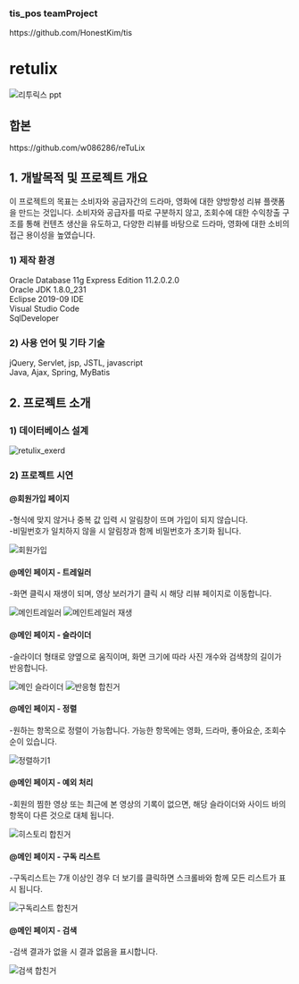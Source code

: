 <h3> tis_pos teamProject </h3> https://github.com/HonestKim/tis

# retulix

![리투릭스 ppt](https://user-images.githubusercontent.com/58322576/77391195-7798f600-6ddb-11ea-99e9-2d56f11ad538.PNG)

<h2>합본</h2>
https://github.com/w086286/reTuLix

<h2>1. 개발목적 및 프로젝트 개요</h2>

이 프로젝트의 목표는 소비자와 공급자간의 드라마, 영화에 대한 양방향성 리뷰 플랫폼을 만드는 것입니다. 
소비자와 공급자를 따로 구분하지 않고, 조회수에 대한 수익창출 구조를 통해 컨텐츠 생산을 유도하고, 다양한 리뷰를 바탕으로 드라마,
 영화에 대한 소비의 접근 용이성을 높였습니다.
 
<h3>1) 제작 환경</h3>
Oracle Database 11g Express Edition  11.2.0.2.0<br>
Oracle JDK 1.8.0_231<br>
Eclipse 2019-09 IDE<br>
Visual Studio Code<br>
SqlDeveloper<br>

 <h3>2) 사용 언어 및 기타 기술</h3>
jQuery, Servlet, jsp, JSTL, javascript<br>
Java, Ajax, Spring, MyBatis

<h2>2. 프로젝트 소개</h2>

<h3> 1) 데이터베이스 설계</h3>
 
![retulix_exerd](https://user-images.githubusercontent.com/58322576/77390001-0277f180-6dd8-11ea-89de-396bea54232a.PNG)

<h3> 2) 프로젝트 시연
 
 <h4> @회원가입 페이지</h4> 
  -형식에 맞지 않거나 중복 값 입력 시 알림창이 뜨며 가입이 되지 않습니다.<br>
  -비밀번호가 일치하지 않을 시 알림창과 함께 비밀번호가 초기화 됩니다.
 
![회원가입](https://user-images.githubusercontent.com/58322576/77389278-191d4900-6dd6-11ea-8872-56e2aa8d2c7d.PNG)
 
 <h4> @메인 페이지 - 트레일러</h4> 
  -화면 클릭시 재생이 되며, 영상 보러가기 클릭 시 해당 리뷰 페이지로 이동합니다.
 
![메인트레일러](https://user-images.githubusercontent.com/58322576/77389289-2803fb80-6dd6-11ea-8315-0d4259a0352b.PNG)
![메인트레일러 재생](https://user-images.githubusercontent.com/58322576/77389314-3520ea80-6dd6-11ea-8613-3f30cc17c2ac.PNG)
 
 <h4> @메인 페이지 - 슬라이더</h4> 
  -슬라이더 형태로 양옆으로 움직이며, 화면 크기에 따라 사진 개수와 검색창의 길이가 반응합니다.
 
![메인 슬라이더 ](https://user-images.githubusercontent.com/58322576/77453776-09841b80-6e3b-11ea-96ff-79392e17ba40.PNG)
![반응형 합친거](https://user-images.githubusercontent.com/58322576/77453822-186ace00-6e3b-11ea-8309-b1e9b392c233.png)

 <h4> @메인 페이지 - 정렬</h4> 
  -원하는 항목으로 정렬이 가능합니다. 가능한 항목에는 영화, 드라마, 좋아요순, 조회수순이 있습니다.
 
![정렬하기1](https://user-images.githubusercontent.com/58322576/77453884-2fa9bb80-6e3b-11ea-97db-8d9396404fd1.PNG)
 
  <h4> @메인 페이지 - 예외 처리</h4> 
  -회원의 찜한 영상 또는 최근에 본 영상의 기록이 없으면, 해당 슬라이더와 사이드 바의 항목이 다른 것으로 대체 됩니다.
 
![히스토리 합친거](https://user-images.githubusercontent.com/58322576/77454127-7697b100-6e3b-11ea-95bb-6da75c9abbbf.PNG)

  <h4> @메인 페이지 - 구독 리스트</h4> 
  -구독리스트는 7개 이상인 경우 더 보기를 클릭하면 스크롤바와 함께 모든 리스트가 표시 됩니다.
 
![구독리스트 합친거](https://user-images.githubusercontent.com/58322576/77454159-831c0980-6e3b-11ea-8f5c-7103f532c4d3.PNG)

 <h4> @메인 페이지 - 검색</h4>
 -검색 결과가 없을 시 결과 없음을 표시합니다.
 
 
![검색 합친거](https://user-images.githubusercontent.com/58322576/77454276-a777e600-6e3b-11ea-9974-6e94f39f7872.png)


